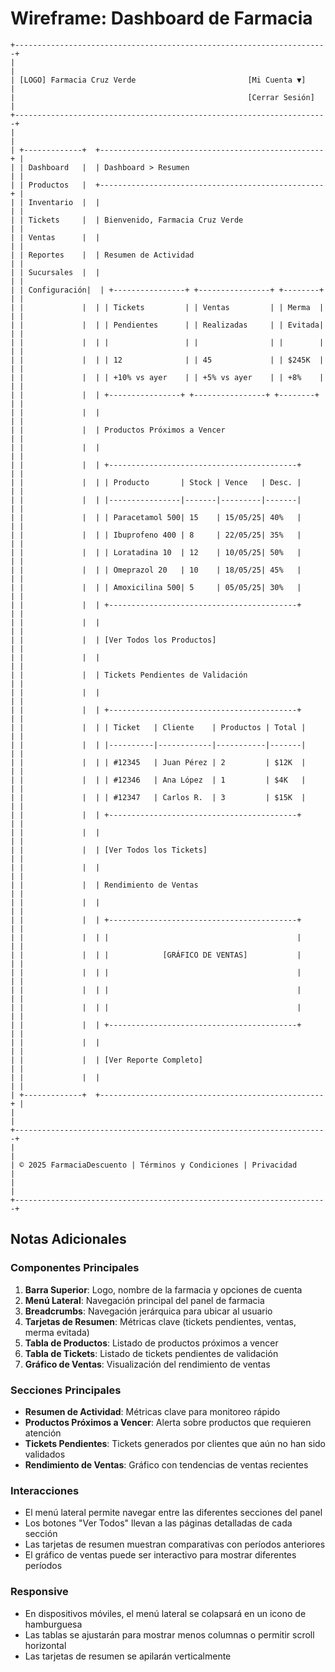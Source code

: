 # Wireframe: Dashboard de Farmacia

```
+----------------------------------------------------------------------+
|                                                                      |
| [LOGO] Farmacia Cruz Verde                         [Mi Cuenta ▼]     |
|                                                    [Cerrar Sesión]    |
+----------------------------------------------------------------------+
|                                                                      |
| +-------------+  +--------------------------------------------------+ |
| | Dashboard   |  | Dashboard > Resumen                              | |
| | Productos   |  +--------------------------------------------------+ |
| | Inventario  |  |                                                  | |
| | Tickets     |  | Bienvenido, Farmacia Cruz Verde                  | |
| | Ventas      |  |                                                  | |
| | Reportes    |  | Resumen de Actividad                             | |
| | Sucursales  |  |                                                  | |
| | Configuración|  | +----------------+ +----------------+ +--------+ | |
| |             |  | | Tickets         | | Ventas         | | Merma  | | |
| |             |  | | Pendientes      | | Realizadas     | | Evitada| | |
| |             |  | |                 | |                | |        | | |
| |             |  | | 12              | | 45             | | $245K  | | |
| |             |  | | +10% vs ayer    | | +5% vs ayer    | | +8%    | | |
| |             |  | +----------------+ +----------------+ +--------+ | |
| |             |  |                                                  | |
| |             |  | Productos Próximos a Vencer                      | |
| |             |  |                                                  | |
| |             |  | +------------------------------------------+     | |
| |             |  | | Producto       | Stock | Vence   | Desc. |     | |
| |             |  | |----------------|-------|---------|-------|     | |
| |             |  | | Paracetamol 500| 15    | 15/05/25| 40%   |     | |
| |             |  | | Ibuprofeno 400 | 8     | 22/05/25| 35%   |     | |
| |             |  | | Loratadina 10  | 12    | 10/05/25| 50%   |     | |
| |             |  | | Omeprazol 20   | 10    | 18/05/25| 45%   |     | |
| |             |  | | Amoxicilina 500| 5     | 05/05/25| 30%   |     | |
| |             |  | +------------------------------------------+     | |
| |             |  |                                                  | |
| |             |  | [Ver Todos los Productos]                        | |
| |             |  |                                                  | |
| |             |  | Tickets Pendientes de Validación                 | |
| |             |  |                                                  | |
| |             |  | +------------------------------------------+     | |
| |             |  | | Ticket   | Cliente    | Productos | Total |    | |
| |             |  | |----------|------------|-----------|-------|    | |
| |             |  | | #12345   | Juan Pérez | 2         | $12K  |    | |
| |             |  | | #12346   | Ana López  | 1         | $4K   |    | |
| |             |  | | #12347   | Carlos R.  | 3         | $15K  |    | |
| |             |  | +------------------------------------------+     | |
| |             |  |                                                  | |
| |             |  | [Ver Todos los Tickets]                          | |
| |             |  |                                                  | |
| |             |  | Rendimiento de Ventas                            | |
| |             |  |                                                  | |
| |             |  | +------------------------------------------+     | |
| |             |  | |                                          |     | |
| |             |  | |            [GRÁFICO DE VENTAS]           |     | |
| |             |  | |                                          |     | |
| |             |  | |                                          |     | |
| |             |  | |                                          |     | |
| |             |  | +------------------------------------------+     | |
| |             |  |                                                  | |
| |             |  | [Ver Reporte Completo]                           | |
| |             |  |                                                  | |
| +-------------+  +--------------------------------------------------+ |
|                                                                      |
+----------------------------------------------------------------------+
|                                                                      |
| © 2025 FarmaciaDescuento | Términos y Condiciones | Privacidad       |
|                                                                      |
+----------------------------------------------------------------------+
```

## Notas Adicionales

### Componentes Principales
1. **Barra Superior**: Logo, nombre de la farmacia y opciones de cuenta
2. **Menú Lateral**: Navegación principal del panel de farmacia
3. **Breadcrumbs**: Navegación jerárquica para ubicar al usuario
4. **Tarjetas de Resumen**: Métricas clave (tickets pendientes, ventas, merma evitada)
5. **Tabla de Productos**: Listado de productos próximos a vencer
6. **Tabla de Tickets**: Listado de tickets pendientes de validación
7. **Gráfico de Ventas**: Visualización del rendimiento de ventas

### Secciones Principales
- **Resumen de Actividad**: Métricas clave para monitoreo rápido
- **Productos Próximos a Vencer**: Alerta sobre productos que requieren atención
- **Tickets Pendientes**: Tickets generados por clientes que aún no han sido validados
- **Rendimiento de Ventas**: Gráfico con tendencias de ventas recientes

### Interacciones
- El menú lateral permite navegar entre las diferentes secciones del panel
- Los botones "Ver Todos" llevan a las páginas detalladas de cada sección
- Las tarjetas de resumen muestran comparativas con períodos anteriores
- El gráfico de ventas puede ser interactivo para mostrar diferentes períodos

### Responsive
- En dispositivos móviles, el menú lateral se colapsará en un icono de hamburguesa
- Las tablas se ajustarán para mostrar menos columnas o permitir scroll horizontal
- Las tarjetas de resumen se apilarán verticalmente
